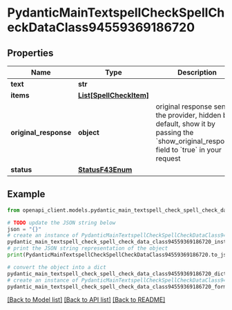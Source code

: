 # PydanticMainTextspellCheckSpellCheckDataClass94559369186720


## Properties

Name | Type | Description | Notes
------------ | ------------- | ------------- | -------------
**text** | **str** |  | 
**items** | [**List[SpellCheckItem]**](SpellCheckItem.md) |  | [optional] 
**original_response** | **object** | original response sent by the provider, hidden by default, show it by passing the &#x60;show_original_response&#x60; field to &#x60;true&#x60; in your request | [optional] 
**status** | [**StatusF43Enum**](StatusF43Enum.md) |  | 

## Example

```python
from openapi_client.models.pydantic_main_textspell_check_spell_check_data_class94559369186720 import PydanticMainTextspellCheckSpellCheckDataClass94559369186720

# TODO update the JSON string below
json = "{}"
# create an instance of PydanticMainTextspellCheckSpellCheckDataClass94559369186720 from a JSON string
pydantic_main_textspell_check_spell_check_data_class94559369186720_instance = PydanticMainTextspellCheckSpellCheckDataClass94559369186720.from_json(json)
# print the JSON string representation of the object
print(PydanticMainTextspellCheckSpellCheckDataClass94559369186720.to_json())

# convert the object into a dict
pydantic_main_textspell_check_spell_check_data_class94559369186720_dict = pydantic_main_textspell_check_spell_check_data_class94559369186720_instance.to_dict()
# create an instance of PydanticMainTextspellCheckSpellCheckDataClass94559369186720 from a dict
pydantic_main_textspell_check_spell_check_data_class94559369186720_form_dict = pydantic_main_textspell_check_spell_check_data_class94559369186720.from_dict(pydantic_main_textspell_check_spell_check_data_class94559369186720_dict)
```
[[Back to Model list]](../README.md#documentation-for-models) [[Back to API list]](../README.md#documentation-for-api-endpoints) [[Back to README]](../README.md)


